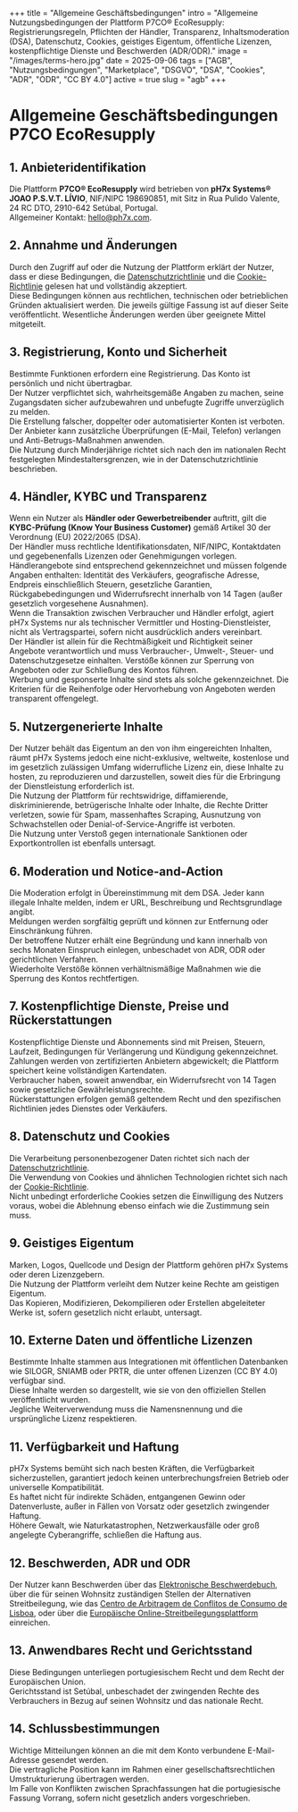 +++
title = "Allgemeine Geschäftsbedingungen"
intro = "Allgemeine Nutzungsbedingungen der Plattform P7CO® EcoResupply: Registrierungsregeln, Pflichten der Händler, Transparenz, Inhaltsmoderation (DSA), Datenschutz, Cookies, geistiges Eigentum, öffentliche Lizenzen, kostenpflichtige Dienste und Beschwerden (ADR/ODR)."
image = "/images/terms-hero.jpg"
date = 2025-09-06
tags = ["AGB", "Nutzungsbedingungen", "Marketplace", "DSGVO", "DSA", "Cookies", "ADR", "ODR", "CC BY 4.0"]
active = true
slug = "agb"
+++

# Allgemeine Geschäftsbedingungen P7CO EcoResupply

## 1. Anbieteridentifikation
Die Plattform **P7CO® EcoResupply** wird betrieben von **pH7x Systems® JOAO P.S.V.T. LÍVIO**, NIF/NIPC 198690851, mit Sitz in Rua Pulido Valente, 24 RC DTO, 2910-642 Setúbal, Portugal.  
Allgemeiner Kontakt: [hello@ph7x.com](mailto:hello@ph7x.com).

## 2. Annahme und Änderungen
Durch den Zugriff auf oder die Nutzung der Plattform erklärt der Nutzer, dass er diese Bedingungen, die [Datenschutzrichtlinie](/page/privacy) und die [Cookie-Richtlinie](/page/cookies) gelesen hat und vollständig akzeptiert.  
Diese Bedingungen können aus rechtlichen, technischen oder betrieblichen Gründen aktualisiert werden. Die jeweils gültige Fassung ist auf dieser Seite veröffentlicht. Wesentliche Änderungen werden über geeignete Mittel mitgeteilt.

## 3. Registrierung, Konto und Sicherheit
Bestimmte Funktionen erfordern eine Registrierung. Das Konto ist persönlich und nicht übertragbar.  
Der Nutzer verpflichtet sich, wahrheitsgemäße Angaben zu machen, seine Zugangsdaten sicher aufzubewahren und unbefugte Zugriffe unverzüglich zu melden.  
Die Erstellung falscher, doppelter oder automatisierter Konten ist verboten.  
Der Anbieter kann zusätzliche Überprüfungen (E-Mail, Telefon) verlangen und Anti-Betrugs-Maßnahmen anwenden.  
Die Nutzung durch Minderjährige richtet sich nach den im nationalen Recht festgelegten Mindestaltersgrenzen, wie in der Datenschutzrichtlinie beschrieben.

## 4. Händler, KYBC und Transparenz
Wenn ein Nutzer als **Händler oder Gewerbetreibender** auftritt, gilt die **KYBC-Prüfung (Know Your Business Customer)** gemäß Artikel 30 der Verordnung (EU) 2022/2065 (DSA).  
Der Händler muss rechtliche Identifikationsdaten, NIF/NIPC, Kontaktdaten und gegebenenfalls Lizenzen oder Genehmigungen vorlegen.  
Händlerangebote sind entsprechend gekennzeichnet und müssen folgende Angaben enthalten: Identität des Verkäufers, geografische Adresse, Endpreis einschließlich Steuern, gesetzliche Garantien, Rückgabebedingungen und Widerrufsrecht innerhalb von 14 Tagen (außer gesetzlich vorgesehene Ausnahmen).  
Wenn die Transaktion zwischen Verbraucher und Händler erfolgt, agiert pH7x Systems nur als technischer Vermittler und Hosting-Dienstleister, nicht als Vertragspartei, sofern nicht ausdrücklich anders vereinbart.  
Der Händler ist allein für die Rechtmäßigkeit und Richtigkeit seiner Angebote verantwortlich und muss Verbraucher-, Umwelt-, Steuer- und Datenschutzgesetze einhalten. Verstöße können zur Sperrung von Angeboten oder zur Schließung des Kontos führen.  
Werbung und gesponserte Inhalte sind stets als solche gekennzeichnet. Die Kriterien für die Reihenfolge oder Hervorhebung von Angeboten werden transparent offengelegt.

## 5. Nutzergenerierte Inhalte
Der Nutzer behält das Eigentum an den von ihm eingereichten Inhalten, räumt pH7x Systems jedoch eine nicht-exklusive, weltweite, kostenlose und im gesetzlich zulässigen Umfang widerrufliche Lizenz ein, diese Inhalte zu hosten, zu reproduzieren und darzustellen, soweit dies für die Erbringung der Dienstleistung erforderlich ist.  
Die Nutzung der Plattform für rechtswidrige, diffamierende, diskriminierende, betrügerische Inhalte oder Inhalte, die Rechte Dritter verletzen, sowie für Spam, massenhaftes Scraping, Ausnutzung von Schwachstellen oder Denial-of-Service-Angriffe ist verboten.  
Die Nutzung unter Verstoß gegen internationale Sanktionen oder Exportkontrollen ist ebenfalls untersagt.

## 6. Moderation und Notice-and-Action
Die Moderation erfolgt in Übereinstimmung mit dem DSA. Jeder kann illegale Inhalte melden, indem er URL, Beschreibung und Rechtsgrundlage angibt.  
Meldungen werden sorgfältig geprüft und können zur Entfernung oder Einschränkung führen.  
Der betroffene Nutzer erhält eine Begründung und kann innerhalb von sechs Monaten Einspruch einlegen, unbeschadet von ADR, ODR oder gerichtlichen Verfahren.  
Wiederholte Verstöße können verhältnismäßige Maßnahmen wie die Sperrung des Kontos rechtfertigen.

## 7. Kostenpflichtige Dienste, Preise und Rückerstattungen
Kostenpflichtige Dienste und Abonnements sind mit Preisen, Steuern, Laufzeit, Bedingungen für Verlängerung und Kündigung gekennzeichnet.  
Zahlungen werden von zertifizierten Anbietern abgewickelt; die Plattform speichert keine vollständigen Kartendaten.  
Verbraucher haben, soweit anwendbar, ein Widerrufsrecht von 14 Tagen sowie gesetzliche Gewährleistungsrechte.  
Rückerstattungen erfolgen gemäß geltendem Recht und den spezifischen Richtlinien jedes Dienstes oder Verkäufers.

## 8. Datenschutz und Cookies
Die Verarbeitung personenbezogener Daten richtet sich nach der [Datenschutzrichtlinie](/page/privacy).  
Die Verwendung von Cookies und ähnlichen Technologien richtet sich nach der [Cookie-Richtlinie](/page/cookies).  
Nicht unbedingt erforderliche Cookies setzen die Einwilligung des Nutzers voraus, wobei die Ablehnung ebenso einfach wie die Zustimmung sein muss.

## 9. Geistiges Eigentum
Marken, Logos, Quellcode und Design der Plattform gehören pH7x Systems oder deren Lizenzgebern.  
Die Nutzung der Plattform verleiht dem Nutzer keine Rechte am geistigen Eigentum.  
Das Kopieren, Modifizieren, Dekompilieren oder Erstellen abgeleiteter Werke ist, sofern gesetzlich nicht erlaubt, untersagt.

## 10. Externe Daten und öffentliche Lizenzen
Bestimmte Inhalte stammen aus Integrationen mit öffentlichen Datenbanken wie SILOGR, SNIAMB oder PRTR, die unter offenen Lizenzen (CC BY 4.0) verfügbar sind.  
Diese Inhalte werden so dargestellt, wie sie von den offiziellen Stellen veröffentlicht wurden.  
Jegliche Weiterverwendung muss die Namensnennung und die ursprüngliche Lizenz respektieren.

## 11. Verfügbarkeit und Haftung
pH7x Systems bemüht sich nach besten Kräften, die Verfügbarkeit sicherzustellen, garantiert jedoch keinen unterbrechungsfreien Betrieb oder universelle Kompatibilität.  
Es haftet nicht für indirekte Schäden, entgangenen Gewinn oder Datenverluste, außer in Fällen von Vorsatz oder gesetzlich zwingender Haftung.  
Höhere Gewalt, wie Naturkatastrophen, Netzwerkausfälle oder groß angelegte Cyberangriffe, schließen die Haftung aus.

## 12. Beschwerden, ADR und ODR
Der Nutzer kann Beschwerden über das [Elektronische Beschwerdebuch](https://www.livroreclamacoes.pt/), über die für seinen Wohnsitz zuständigen Stellen der Alternativen Streitbeilegung, wie das [Centro de Arbitragem de Conflitos de Consumo de Lisboa](https://www.centroarbitragemlisboa.pt/), oder über die [Europäische Online-Streitbeilegungsplattform](https://ec.europa.eu/consumers/odr) einreichen.

## 13. Anwendbares Recht und Gerichtsstand
Diese Bedingungen unterliegen portugiesischem Recht und dem Recht der Europäischen Union.  
Gerichtsstand ist Setúbal, unbeschadet der zwingenden Rechte des Verbrauchers in Bezug auf seinen Wohnsitz und das nationale Recht.

## 14. Schlussbestimmungen
Wichtige Mitteilungen können an die mit dem Konto verbundene E-Mail-Adresse gesendet werden.  
Die vertragliche Position kann im Rahmen einer gesellschaftsrechtlichen Umstrukturierung übertragen werden.  
Im Falle von Konflikten zwischen Sprachfassungen hat die portugiesische Fassung Vorrang, sofern nicht gesetzlich anders vorgeschrieben.
